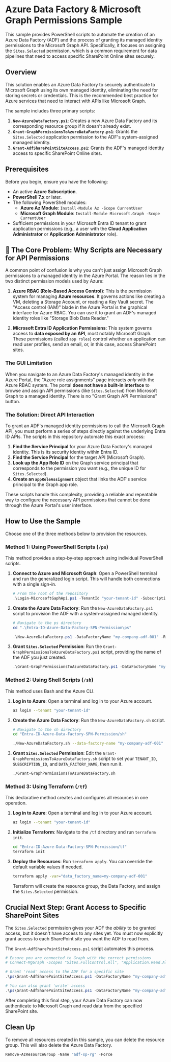 # Azure Data Factory & Microsoft Graph Permissions Sample

This sample provides PowerShell scripts to automate the creation of an Azure Data Factory (ADF) and the process of granting its managed identity permissions to the Microsoft Graph API. Specifically, it focuses on assigning the `Sites.Selected` permission, which is a common requirement for data pipelines that need to access specific SharePoint Online sites securely.

## Overview

This solution enables an Azure Data Factory to securely authenticate to Microsoft Graph using its own managed identity, eliminating the need for storing secrets or credentials. This is the recommended best practice for Azure services that need to interact with APIs like Microsoft Graph.

The sample includes three primary scripts:

1.  **`New-AzureDataFactory.ps1`**: Creates a new Azure Data Factory and its corresponding resource group if it doesn't already exist.
2.  **`Grant-GraphPermissionsToAzureDataFactory.ps1`**: Grants the `Sites.Selected` application permission to the ADF's system-assigned managed identity.
3.  **`Grant-AdfSharePointSiteAccess.ps1`**: Grants the ADF's managed identity access to specific SharePoint Online sites.

## Prerequisites

Before you begin, ensure you have the following:

*   An active **Azure Subscription**.
*   **PowerShell 7.x** or later.
*   The following PowerShell modules:
    *   **Azure Az Module**: `Install-Module Az -Scope CurrentUser`
    *   **Microsoft Graph Module**: `Install-Module Microsoft.Graph -Scope CurrentUser`
*   Sufficient permissions in your Microsoft Entra ID tenant to grant application permissions (e.g., a user with the **Cloud Application Administrator** or **Application Administrator** role).

## 🔐 The Core Problem: Why Scripts are Necessary for API Permissions

A common point of confusion is why you can't just assign Microsoft Graph permissions to a managed identity in the Azure Portal. The reason lies in the two distinct permission models used by Azure:

1.  **Azure RBAC (Role-Based Access Control)**: This is the permission system for managing **Azure resources**. It governs actions like creating a VM, deleting a Storage Account, or reading a Key Vault secret. The "Access control (IAM)" blade in the Azure Portal is the graphical interface for Azure RBAC. You can use it to grant an ADF's managed identity roles like "Storage Blob Data Reader."

2.  **Microsoft Entra ID Application Permissions**: This system governs access to **data exposed by an API**, most notably Microsoft Graph. These permissions (called `app roles`) control whether an application can read user profiles, send an email, or, in this case, access SharePoint sites.

### The GUI Limitation

When you navigate to an Azure Data Factory's managed identity in the Azure Portal, the "Azure role assignments" page interacts *only* with the Azure RBAC system. The portal **does not have a built-in interface** to browse and assign API permissions (like `Sites.Selected`) from Microsoft Graph to a managed identity. There is no "Grant Graph API Permissions" button.

### The Solution: Direct API Interaction

To grant an ADF's managed identity permissions to call the Microsoft Graph API, you must perform a series of steps directly against the underlying Entra ID APIs. The scripts in this repository automate this exact process:

1.  **Find the Service Principal** for your Azure Data Factory's managed identity. This is its security identity within Entra ID.
2.  **Find the Service Principal** for the target API (Microsoft Graph).
3.  **Look up the App Role ID** on the Graph service principal that corresponds to the permission you want (e.g., the unique ID for `Sites.Selected`).
4.  **Create an `appRoleAssignment`** object that links the ADF's service principal to the Graph app role.

These scripts handle this complexity, providing a reliable and repeatable way to configure the necessary API permissions that cannot be done through the Azure Portal's user interface.

## How to Use the Sample

Choose one of the three methods below to provision the resources.

### Method 1: Using PowerShell Scripts (`/ps`)

This method provides a step-by-step approach using individual PowerShell scripts.

1.  **Connect to Azure and Microsoft Graph**:
    Open a PowerShell terminal and run the generalized login script. This will handle both connections with a single sign-in.
    ```powershell
    # From the root of the repository
    .\Login-MicrosoftGaphApi.ps1 -TenantId "your-tenant-id" -SubscriptionId "your-subscription-id"
    ```

2.  **Create the Azure Data Factory**:
    Run the `New-AzureDataFactory.ps1` script to provision the ADF with a system-assigned managed identity.
    ```powershell
    # Navigate to the ps directory
    cd ".\Entra-ID-Azure-Data-Factory-SPN-Permission\ps"

    .\New-AzureDataFactory.ps1 -DataFactoryName "my-company-adf-001" -ResourceGroupName "adf-sp-rg" -Location "EastUS"
    ```

3.  **Grant `Sites.Selected` Permission**:
    Run the `Grant-GraphPermissionsToAzureDataFactory.ps1` script, providing the name of the ADF you just created.
    ```powershell
    .\Grant-GraphPermissionsToAzureDataFactory.ps1 -DataFactoryName "my-company-adf-001"
    ```

### Method 2: Using Shell Scripts (`/sh`)

This method uses Bash and the Azure CLI.

1.  **Log in to Azure**:
    Open a terminal and log in to your Azure account.
    ```sh
    az login --tenant "your-tenant-id"
    ```

2.  **Create the Azure Data Factory**:
    Run the `New-AzureDataFactory.sh` script.
    ```sh
    # Navigate to the sh directory
    cd "Entra-ID-Azure-Data-Factory-SPN-Permission/sh"

    ./New-AzureDataFactory.sh --data-factory-name "my-company-adf-001" --resource-group-name "adf-sp-rg" --location "EastUS"
    ```

3.  **Grant `Sites.Selected` Permission**:
    Edit the `Grant-GraphPermissionsToAzureDataFactory.sh` script to set your `TENANT_ID`, `SUBSCRIPTION_ID`, and `DATA_FACTORY_NAME`, then run it.
    ```sh
    ./Grant-GraphPermissionsToAzureDataFactory.sh
    ```

### Method 3: Using Terraform (`/tf`)

This declarative method creates and configures all resources in one operation.

1.  **Log in to Azure**:
    Open a terminal and log in to your Azure account.
    ```sh
    az login --tenant "your-tenant-id"
    ```

2.  **Initialize Terraform**:
    Navigate to the `/tf` directory and run `terraform init`.
    ```sh
    cd "Entra-ID-Azure-Data-Factory-SPN-Permission/tf"
    terraform init
    ```

3.  **Deploy the Resources**:
    Run `terraform apply`. You can override the default variable values if needed.
    ```sh
    terraform apply -var="data_factory_name=my-company-adf-001"
    ```
    Terraform will create the resource group, the Data Factory, and assign the `Sites.Selected` permission.

## Crucial Next Step: Grant Access to Specific SharePoint Sites

The `Sites.Selected` permission gives your ADF the *ability* to be granted access, but it doesn't have access to any sites yet. You must now explicitly grant access to each SharePoint site you want the ADF to read from.

The `Grant-AdfSharePointSiteAccess.ps1` script automates this process.

```powershell
# Ensure you are connected to Graph with the correct permissions
# Connect-MgGraph -Scopes "Sites.FullControl.All", "Application.Read.All"

# Grant 'read' access to the ADF for a specific site
.\ps\Grant-AdfSharePointSiteAccess.ps1 -DataFactoryName "my-company-adf-001" -SiteUrl "https://yourtenant.sharepoint.com/sites/Marketing"

# You can also grant 'write' access
.\ps\Grant-AdfSharePointSiteAccess.ps1 -DataFactoryName "my-company-adf-001" -SiteUrl "https://yourtenant.sharepoint.com/sites/DataStaging" -Permissions "write"
```

After completing this final step, your Azure Data Factory can now authenticate to Microsoft Graph and read data from the specified SharePoint site.

## Clean Up

To remove all resources created in this sample, you can delete the resource group. This will also delete the Azure Data Factory.

```powershell
Remove-AzResourceGroup -Name "adf-sp-rg" -Force
```